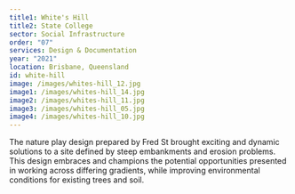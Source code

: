 ```yaml
---
title1: White's Hill
title2: State College
sector: Social Infrastructure
order: "07"
services: Design & Documentation
year: "2021"
location: Brisbane, Queensland
id: white-hill
image: /images/whites-hill_12.jpg
image1: /images/whites-hill_14.jpg
image2: /images/whites-hill_11.jpg
image3: /images/whites-hill_05.jpg
image4: /images/whites-hill_10.jpg
---
```


The nature play design prepared by Fred St brought exciting and
dynamic solutions to a site defined by steep embankments and erosion problems.
This design embraces and champions the potential opportunities presented in
working across differing gradients, while improving environmental conditions
for existing trees and soil.

